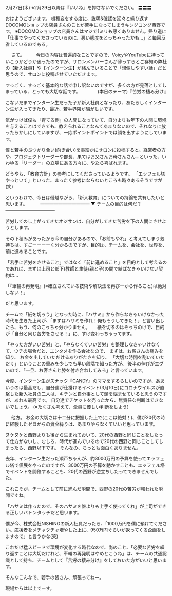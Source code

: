 2月27日(木) ※2月29日以降は『いいね』を押さないでください。
〓〓〓

おはようございます。
機種変をする度に、説明&確認を延々と繰り返すDOCOMOショップの店員さんのことが苦手になってしまうキングコング西野です。
※DOCOMOショップの店員さんはマジで1ミリも悪くありません。帰り道に「仕事でやってくださっているのに、悪い態度をとっちゃったかも…」と毎回反省しているのである。

　
さて。
　　
今日の内容は普遍的なことですので、VoicyやYouTubeに持っていこうかどうか迷ったのですが、サロンメンバーさんが薄っすらとご存知の弊社の【新入社員】や【インターン生】が絡んでいることで「想像しやすい話」だと思うので、サロンに投稿させていただきます。

すっごく、すっごく基本的な話で申し訳ないのですが、多くの方が見落としてしまっている、とっても大切な話です。
　　
　
(本日のテーマ)『苦労の棲み分け』

こないだまでインターン生だった子が新入社員となったり、あたらしくインターン生が入ってきたり、最近、若手界隈が騒がしいです。

気がつけば僕も「育てる側」の人間になっていて、自分よりも年下の人間に環境を与えることはできても、教えられることなんてあまりないので、それなりに放ったらかしにしていますが、一応ポイントポイントでは顔を出すようにしています。

僕と若手のぶつかり合い(向き合い)を事細かにサロンに投稿すると、経営者の方や、プロジェクトリーダーや部長、果てはお父さんお母さんさん…といった、いわゆる「リーダー」の立場にある方々に、やたら喜ばれます。

どうやら、「教育方針」の参考にしてくださっているようです。
「エッフェル塔やっといて」といった、まったく参考にならないところも時々あるそうですが(笑)

というわけで、今日は僭越ながら、「新人教育」についての持論を共有したいと思います。
　
　
━━━━━━━━━━━
▼ チームの目的は何だ？
━━━━━━━━━━━

苦労してのし上がってきたオジサンは、自分がしてきた苦労を下の人間にさせようとします。

その下積みがあったから今の自分があるので、「お前もやれ」と考えてしまう気持ちは、すごーーーーく分かるのですが、目的は、チームを、会社を、世界を、前に進めることです。

「若手に苦労をさせること」ではなく「前に進めること」を目的として考えるのであれば、まずは上司と部下(教師と生徒/親と子)の間で結ばなきゃいけない契約は…

「『車輪の再発明』(※確立されている技術や解決法を再び一から作ること)は絶対しない！」

だと思います。

チームで「紙を切ろう」となった時に、『ハサミ』から作らなきゃいけなかった時代を生きた上司が、「まずはハサミを作れ！俺もそうしてきた！」と言い出したら、もう、何のこっちゃ分かりません。
　
紙を切るのはそっちのけで、目的が「自分と同じ苦労をさせる！」に、すげ変わっちゃってます。

「やった方がいい苦労」と、「やらなくていい苦労」を整理しなきゃいけなくて、ウチの場合だと、エンタメを作る会社なので、
まずは、お客さんの痛みを知り、
お金を出していただけるありがたさを知り、
「大切な時間を割いていただく」ということの重みを少しでも早い段階で知った方が、
後半の伸びがエグいので、「一旦、お客さんと膝を付き合わしてみろ」と言っています。

今度、インターン生がスナック『CANDY』のママをするらしいのですが、ああいうのは最高だし、自分達が仕掛けるイベント(3月10日)にコロナウイルスが直撃した新入社員の二人は、キチンと自分事として頭を悩ませていると思うのですが、あれも最高です。
自分達でチケットを売ったから、無責任な判断はできないでしょう。
(※たくさん考えて、全員に優しい判断をしよう)

　
他方。
お金の大切さは十二分に把握した上で(ここは絶対！)、僕が20代の時に経験したゼロからの資金繰りは、あまりやらなくていいと思っています。

ヌケヌケと西野よりも後から生まれておいて、20代の西野と同じことをしたって仕方がないし、むしろ、時代が進んでいるので20代の西野と同じことしてしまったら、西野以下です。
そんなの、ちっとも面白くありません。

去年、インターン生だった瀬戸ちゃんが、約3000万円の予算を使ってエッフェル塔で個展をやったのですが、3000万円の予算を動かすことも、エッフェル塔でイベントを開催することも、20代の西野が逆立ちしたってできませんでした。

これこそが、チームとして前に進んだ瞬間で、西野の20代の苦労が報われた瞬間ですね。

「ハサミは作ったので、そのハサミを誰よりも上手く使ってくれ」が上司ができる正しいバトンタッチだと思います。

僕が今、株式会社NISHINOの新入社員だったら、「1000万円を僕に預けてください。応援者をメチャクチャ増やした上に、950万円ぐらいが返ってくる企画をしますので」と言うかな(笑)

これだけ猛スピードで環境が変化する時代なので、尚のこと、「必要な苦労を繰り返すことは大切だけれど、車輪の再発明はやめとこうね」は、チームの共通認識として持ち、チームとして『苦労の棲み分け』をしておいた方がいいと思います。

そんなこんなで、若手の皆さん、頑張ってねー。

現場からは以上でーす。
